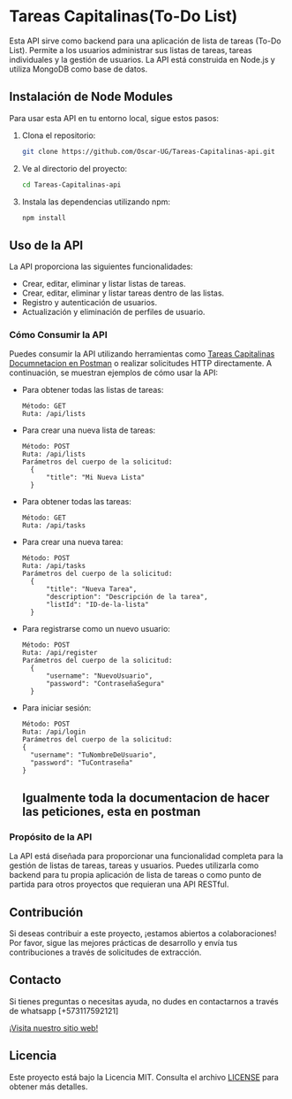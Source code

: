 # Tareas Capitalinas(To-Do List)

Esta API sirve como backend para una aplicación de lista de tareas (To-Do List). Permite a los usuarios administrar sus listas de tareas, tareas individuales y la gestión de usuarios. La API está construida en Node.js y utiliza MongoDB como base de datos.


## Instalación de Node Modules

Para usar esta API en tu entorno local, sigue estos pasos:

1. Clona el repositorio:

   ```bash
   git clone https://github.com/Oscar-UG/Tareas-Capitalinas-api.git
   ```

2. Ve al directorio del proyecto:

   ```bash
   cd Tareas-Capitalinas-api
   ```

3. Instala las dependencias utilizando npm:

   ```bash
   npm install
   ```

## Uso de la API

La API proporciona las siguientes funcionalidades:

- Crear, editar, eliminar y listar listas de tareas.
- Crear, editar, eliminar y listar tareas dentro de las listas.
- Registro y autenticación de usuarios.
- Actualización y eliminación de perfiles de usuario.

### Cómo Consumir la API

Puedes consumir la API utilizando herramientas como [Tareas Capitalinas Documnetacion en Postman](https://documenter.getpostman.com/view/21028946/2s9YR6aDrs) o realizar solicitudes HTTP directamente. A continuación, se muestran ejemplos de cómo usar la API:

- Para obtener todas las listas de tareas:

  ```
  Método: GET
  Ruta: /api/lists
  ```

- Para crear una nueva lista de tareas:

  ```
  Método: POST
  Ruta: /api/lists
  Parámetros del cuerpo de la solicitud: 
    { 
        "title": "Mi Nueva Lista" 
    }
  ```

- Para obtener todas las tareas:

  ```
  Método: GET
  Ruta: /api/tasks
  ```

- Para crear una nueva tarea:

  ```
  Método: POST
  Ruta: /api/tasks
  Parámetros del cuerpo de la solicitud: 
    { 
        "title": "Nueva Tarea", 
        "description": "Descripción de la tarea", 
        "listId": "ID-de-la-lista" 
    }
  ```

- Para registrarse como un nuevo usuario:

  ```
  Método: POST
  Ruta: /api/register
  Parámetros del cuerpo de la solicitud: 
    { 
        "username": "NuevoUsuario", 
        "password": "ContraseñaSegura" 
    }
  ```

- Para iniciar sesión:

  ```
  Método: POST
  Ruta: /api/login
  Parámetros del cuerpo de la solicitud: 
  { 
    "username": "TuNombreDeUsuario", 
    "password": "TuContraseña" 
  }
  ```

  ## Igualmente toda la documentacion de hacer las peticiones, esta en postman

### Propósito de la API

La API está diseñada para proporcionar una funcionalidad completa para la gestión de listas de tareas, tareas y usuarios. Puedes utilizarla como backend para tu propia aplicación de lista de tareas o como punto de partida para otros proyectos que requieran una API RESTful.

## Contribución

Si deseas contribuir a este proyecto, ¡estamos abiertos a colaboraciones! Por favor, sigue las mejores prácticas de desarrollo y envía tus contribuciones a través de solicitudes de extracción.

## Contacto

Si tienes preguntas o necesitas ayuda, no dudes en contactarnos a través de whatsapp [+573117592121]


[¡Visita nuestro sitio web!](https://jhoseb29.github.io/Jose-Moya/)


## Licencia

Este proyecto está bajo la Licencia MIT. Consulta el archivo [LICENSE](LICENCE.txt) para obtener más detalles.

